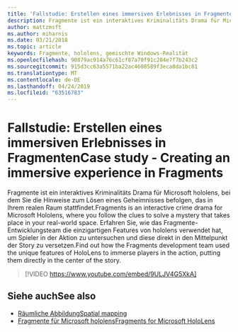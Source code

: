 ```yaml
---
title: 'Fallstudie: Erstellen eines immersiven Erlebnisses in Fragmenten'
description: Fragmente ist ein interaktives Kriminalitäts Drama für Microsoft hololens, bei dem Sie die Hinweise zum Lösen eines Geheimnisses befolgen, das in Ihrem realen Raum stattfindet.
author: mattzmsft
ms.author: miharnis
ms.date: 03/21/2018
ms.topic: article
keywords: Fragmente, hololens, gemischte Windows-Realität
ms.openlocfilehash: 90879ac914a76c61cf87a70f91c204e7f7b243c2
ms.sourcegitcommit: 915d3cc63a5571ba22ac4608589f3eca8da1bc81
ms.translationtype: MT
ms.contentlocale: de-DE
ms.lasthandoff: 04/24/2019
ms.locfileid: "63516783"
---
```

# <a name="case-study---creating-an-immersive-experience-in-fragments"></a><span data-ttu-id="7f8cd-104">Fallstudie: Erstellen eines immersiven Erlebnisses in Fragmenten</span><span class="sxs-lookup"><span data-stu-id="7f8cd-104">Case study - Creating an immersive experience in Fragments</span></span>

<span data-ttu-id="7f8cd-105">Fragmente ist ein interaktives Kriminalitäts Drama für Microsoft hololens, bei dem Sie die Hinweise zum Lösen eines Geheimnisses befolgen, das in Ihrem realen Raum stattfindet.</span><span class="sxs-lookup"><span data-stu-id="7f8cd-105">Fragments is an interactive crime drama for Microsoft Hololens, where you follow the clues to solve a mystery that takes place in your real-world space.</span></span> <span data-ttu-id="7f8cd-106">Erfahren Sie, wie das Fragmente-Entwicklungsteam die einzigartigen Features von hololens verwendet hat, um Spieler in der Aktion zu untersuchen und diese direkt in den Mittelpunkt der Story zu versetzen.</span><span class="sxs-lookup"><span data-stu-id="7f8cd-106">Find out how the Fragments development team used the unique features of HoloLens to immerse players in the action, putting them directly in the center of the story.</span></span>



>[!VIDEO https://www.youtube.com/embed/9ULJV4G5XkA]

## <a name="see-also"></a><span data-ttu-id="7f8cd-107">Siehe auch</span><span class="sxs-lookup"><span data-stu-id="7f8cd-107">See also</span></span>
* [<span data-ttu-id="7f8cd-108">Räumliche Abbildung</span><span class="sxs-lookup"><span data-stu-id="7f8cd-108">Spatial mapping</span></span>](spatial-mapping.md)
* [<span data-ttu-id="7f8cd-109">Fragmente für Microsoft hololens</span><span class="sxs-lookup"><span data-stu-id="7f8cd-109">Fragments for Microsoft HoloLens</span></span>](https://www.microsoft.com/p/fragments/9nblggh5ggm8)
